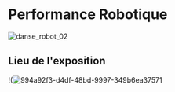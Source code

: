 # Performance Robotique 
![danse_robot_02]()

## Lieu de l'exposition
!(![994a92f3-d4df-48bd-9997-349b6ea37571](https://user-images.githubusercontent.com/112189526/219700579-3bbd26b7-95ae-46a3-b842-4cfc9ccf7dbb.jpg)

